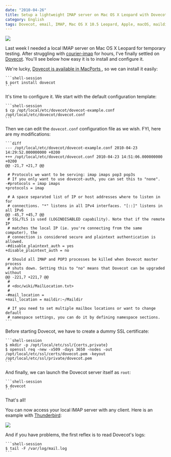 ```yaml
---
date: "2010-04-26"
title: Setup a lightweight IMAP server on Mac OS X Leopard with Dovecot
category: English
tags: Dovecot, email, IMAP, Mac OS X 10.5 Leopard, Apple, macOS, maildir, OpenSSL, SSL
---
```


![](/uploads/2010/dovecot-on-macosx.png)

Last week I needed a local IMAP server on Mac OS X Leopard for temporary
testing. After struggling with [courier-imap](https://www.courier-mta.org/imap/)
for hours, I've finally settled on [Dovecot](https://www.dovecot.org/). You'll
see below how easy it is to install and configure it.

We're lucky, [Dovecot is available in MacPorts
](https://www.macports.org/ports.php?by=name&substr=dovecot), so we can install
it easily:

    ```shell-session
    $ port install dovecot
    ```

It's time to configure it. We start with the default configuration template:

    ```shell-session
    $ cp /opt/local/etc/dovecot/dovecot-example.conf /opt/local/etc/dovecot/dovecot.conf
    ```

Then we can edit the `dovecot.conf` configuration file as we wish. FYI, here
are my modifications:

    ```diff
    --- /opt/local/etc/dovecot/dovecot-example.conf	2010-04-23 14:29:52.000000000 +0200
    +++ /opt/local/etc/dovecot/dovecot.conf	2010-04-23 14:51:06.000000000 +0200
    @@ -21,7 +21,7 @@

     # Protocols we want to be serving: imap imaps pop3 pop3s
     # If you only want to use dovecot-auth, you can set this to "none".
    -#protocols = imap imaps
    +protocols = imap

     # A space separated list of IP or host addresses where to listen in for
     # connections. "*" listens in all IPv4 interfaces. "[::]" listens in all IPv6
    @@ -45,7 +45,7 @@
     # SSL/TLS is used (LOGINDISABLED capability). Note that if the remote IP
     # matches the local IP (ie. you're connecting from the same computer), the
     # connection is considered secure and plaintext authentication is allowed.
    -#disable_plaintext_auth = yes
    +disable_plaintext_auth = no

     # Should all IMAP and POP3 processes be killed when Dovecot master process
     # shuts down. Setting this to "no" means that Dovecot can be upgraded without
    @@ -221,7 +221,7 @@
     #
     # <doc/wiki/MailLocation.txt>
     #
    -#mail_location =
    +mail_location = maildir:~/Maildir

     # If you need to set multiple mailbox locations or want to change default
     # namespace settings, you can do it by defining namespace sections.
    ```

Before starting Dovecot, we have to create a dummy SSL certificate:

    ```shell-session
    $ mkdir -p /opt/local/etc/ssl/{certs,private}
    $ openssl req -new -x509 -days 3650 -nodes -out /opt/local/etc/ssl/certs/dovecot.pem -keyout /opt/local/etc/ssl/private/dovecot.pem
    ```

And finally, we can launch the Dovecot server itself as `root`:

    ```shell-session
    $ dovecot
    ```

That's all!

You can now access your local IMAP server with any client. Here is an example
with [Thunderbird](https://www.mozillamessaging.com/thunderbird/):

![](/uploads/2010/thunderbird-macosx-local-imap-server-config.png)

And if you have problems, the first reflex is to read Dovecot's logs:

    ```shell-session
    $ tail -F /var/log/mail.log
    ```
